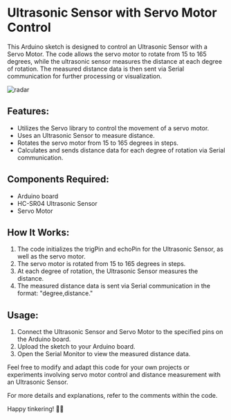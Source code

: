 # Ultrasonic Sensor with Servo Motor Control

<p align-item=justify> This Arduino sketch is designed to control an Ultrasonic Sensor with a Servo Motor. The code allows the servo motor to rotate from 15 to 165 degrees, while the ultrasonic sensor measures the distance at each degree of rotation. The measured distance data is then sent via Serial communication for further processing or visualization.</p>

<img src="img/pic 1.png" alt="radar">

## Features:
- Utilizes the Servo library to control the movement of a servo motor.
- Uses an Ultrasonic Sensor to measure distance.
- Rotates the servo motor from 15 to 165 degrees in steps.
- Calculates and sends distance data for each degree of rotation via Serial communication.

## Components Required:
- Arduino board
- HC-SR04 Ultrasonic Sensor
- Servo Motor

## How It Works:
1. The code initializes the trigPin and echoPin for the Ultrasonic Sensor, as well as the servo motor.
2. The servo motor is rotated from 15 to 165 degrees in steps.
3. At each degree of rotation, the Ultrasonic Sensor measures the distance.
4. The measured distance data is sent via Serial communication in the format: "degree,distance."

## Usage:
1. Connect the Ultrasonic Sensor and Servo Motor to the specified pins on the Arduino board.
2. Upload the sketch to your Arduino board.
3. Open the Serial Monitor to view the measured distance data.

Feel free to modify and adapt this code for your own projects or experiments involving servo motor control and distance measurement with an Ultrasonic Sensor.

For more details and explanations, refer to the comments within the code.

Happy tinkering! 🤖✨
